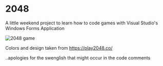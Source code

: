 # 2048
A little weekend project to learn how to code games with Visual Studio's Windows Forms Application

![2048 game](https://user-images.githubusercontent.com/91065258/156939102-522debb4-adec-4db8-908e-c9fb204860f0.png)

Colors and design taken from https://play2048.co/


..apologies for the swenglish that might occur in the code comments 
